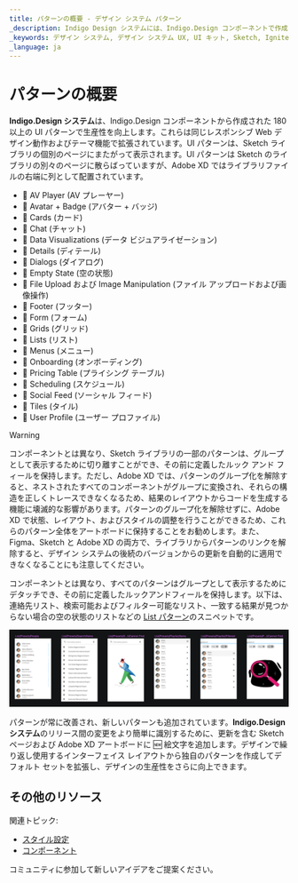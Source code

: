 ```yaml
---
title: パターンの概要 - デザイン システム パターン
_description: Indigo Design システムには、Indigo.Design コンポーネントで作成された 180 パターンが含まれています。
_keywords: デザイン システム, デザイン システム UX, UI キット, Sketch, Ignite UI for Angular, Sketch to Angular, Angular, Angular デザイン システム, Sketch からコードをエクスポート, Angular 用のデザイン キット, Sketch HTML, Sketch to HTML, Sketch UI キット
_language: ja
---
```


# パターンの概要

**Indigo.Design システム**は、Indigo.Design コンポーネントから作成された 180 以上の UI パターンで生産性を向上します。これらは同じレスポンシブ Web デザイン動作およびテーマ機能で拡張されています。UI パターンは、Sketch ライブラリの個別のページにまたがって表示されます。UI パターンは Sketch のライブラリの別々のページに散らばっていますが、Adobe XD ではライブラリファイルの右端に列として配置されています。

- 🌆 AV Player (AV プレーヤー)
- 🌆 Avatar + Badge (アバター + バッジ)
- 🌆 Cards (カード)
- 🌆 Chat (チャット)
- 🌆 Data Visualizations (データ ビジュアライゼーション)
- 🌆 Details (ディテール)
- 🌆 Dialogs (ダイアログ)
- 🌆 Empty State (空の状態)
- 🌆 File Upload および Image Manipulation (ファイル アップロードおよび画像操作)
- 🌆 Footer (フッター)
- 🌆 Form (フォーム)
- 🌆 Grids (グリッド)
- 🌆 Lists (リスト)
- 🌆 Menus (メニュー)
- 🌆 Onboarding (オンボーディング)
- 🌆 Pricing Table (プライシング テーブル)
- 🌆 Scheduling (スケジュール)
- 🌆 Social Feed (ソーシャル フィード)
- 🌆 Tiles (タイル)
- 🌆 User Profile (ユーザー プロファイル)

> [!WARNING]
> コンポーネントとは異なり、Sketch ライブラリの一部のパターンは、グループとして表示するために切り離すことができ、その前に定義したルック アンド フィールを保持します。ただし、Adobe XD では、パターンのグループ化を解除すると、ネストされたすべてのコンポーネントがグループに変換され、それらの構造を正しくトレースできなくなるため、結果のレイアウトからコードを生成する機能に壊滅的な影響があります。パターンのグループ化を解除せずに、Adobe XD で状態、レイアウト、およびスタイルの調整を行うことができるため、これらのパターン全体をアートボードに保持することをお勧めします。また、Figma、Sketch と Adobe XD の両方で、ライブラリからパターンのリンクを解除すると、デザイン システムの後続のバージョンからの更新を自動的に適用できなくなることにも注意してください。

コンポーネントとは異なり、すべてのパターンはグループとして表示するためにデタッチでき、その前に定義したルックアンドフィールを保持します。以下は、連絡先リスト、検索可能およびフィルター可能なリスト、一致する結果が見つからない場合の空の状態のリストなどの [List パターン](lists.md)のスニペットです。

<img class="responsive-img" src="../images/patterns_overview.png" />



パターンが常に改善され、新しいパターンも追加されています。**Indigo.Design システム**のリリース間の変更をより簡単に識別するために、更新を含む Sketch ページおよび Adobe XD アートボードに 🆕 絵文字を追加します。デザインで繰り返し使用するインターフェイス レイアウトから独自のパターンを作成してデフォルト セットを拡張し、デザインの生産性をさらに向上できます。

## その他のリソース

関連トピック:

- [スタイル設定](../style/styling-overview.md)
- [コンポーネント](../components/components-overview.md)
  <div class="divider--half"></div>

コミュニティに参加して新しいアイデアをご提案ください。

